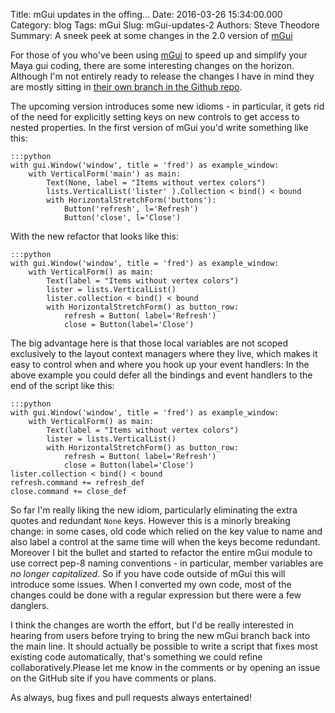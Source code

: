 Title: mGui updates in the offing...
Date: 2016-03-26 15:34:00.000
Category: blog
Tags: mGui
Slug: mGui-updates-2
Authors: Steve Theodore
Summary: A sneek peek at some changes in the 2.0 version of [mGui](https://github.com/theodox/mGui)

For those of you who've been using [mGui](https://github.com/theodox/mGui) to speed up and simplify your Maya gui coding, there are some interesting changes on the horizon. Although I'm not entirely ready to release the changes I have in mind they are mostly sitting in [their own branch in the Github repo](https://github.com/theodox/mGui/tree/remove_keys). 

The upcoming version introduces some new idioms - in particular, it gets rid of the need for explicitly setting keys on new controls to get access to nested properties. In the first version of mGui you'd write something like this:
    
    
    :::python
    with gui.Window('window', title = 'fred') as example_window:  
        with VerticalForm('main') as main:  
            Text(None, label = "Items without vertex colors")  
            lists.VerticalList('lister' ).Collection < bind() < bound    
            with HorizontalStretchForm('buttons'):  
                Button('refresh', l='Refresh')  
                Button('close', l='Close')  

With the new refactor that looks like this:
    
    :::python
    with gui.Window('window', title = 'fred') as example_window:  
        with VerticalForm() as main:  
            Text(label = "Items without vertex colors")  
            lister = lists.VerticalList()  
            lister.collection < bind() < bound    
            with HorizontalStretchForm() as button_row:  
                refresh = Button( label='Refresh')  
                close = Button(label='Close')  


The big advantage here is that those local variables are not scoped exclusively to the layout context managers where they live, which makes it easy to control when and where you hook up your event handlers: In the above example you could defer all the bindings and event handlers to the end of the script like this:
    
    
    :::python
    with gui.Window('window', title = 'fred') as example_window:  
        with VerticalForm() as main:  
            Text(label = "Items without vertex colors")  
            lister = lists.VerticalList()  
            with HorizontalStretchForm() as button_row:  
                refresh = Button( label='Refresh')  
                close = Button(label='Close')  
    lister.collection < bind() < bound  
    refresh.command += refresh_def  
    close.command += close_def  
    

So far I'm really liking the new idiom, particularly eliminating the extra quotes and redundant `None` keys. However this is a minorly breaking change: in some cases, old code which relied on the key value to name and also label a control at the same time will when the keys become redundant. Moreover I bit the bullet and started to refactor the entire mGui module to use correct pep-8 naming conventions - in particular, member variables are _no longer capitalized_. So if you have code outside of mGui this will introduce some issues. When I converted my own code, most of the changes could be done with a regular expression but there were a few danglers.

I think the changes are worth the effort, but I'd be really interested in hearing from users before trying to bring the new mGui branch back into the main line. It should actually be possible to write a script that fixes most existing code automatically, that's something we could refine collaboratively.Please let me know in the comments or by opening an issue on the GitHub site if you have comments or plans. 

As always, bug fixes and pull requests always entertained!

